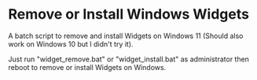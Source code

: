 # Remove or Install Windows Widgets
A batch script to remove and install Widgets on Windows 11 (Should also work on Windows 10 but I didn't try it).

Just run "widget_remove.bat" or "widget_install.bat" as administrator then reboot to remove or install Widgets on Windows.
